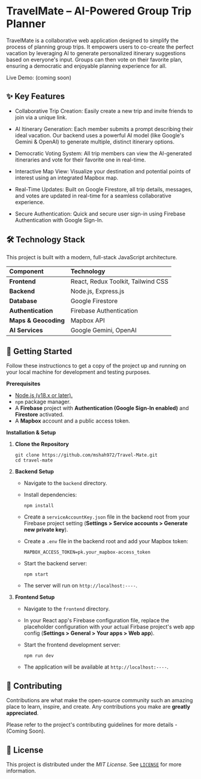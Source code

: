 # TravelMate – AI-Powered Group Trip Planner
TravelMate is a collaborative web application designed to simplify the process of planning group trips. It empowers users to co-create the perfect vacation by leveraging AI to generate personalized itinerary suggestions based on everyone's input. Groups can then vote on their favorite plan, ensuring a democratic and enjoyable planning experience for all.

Live Demo: (coming soon)

## ✨ Key Features
- Collaborative Trip Creation: Easily create a new trip and invite friends to join via a unique link.

- AI Itinerary Generation: Each member submits a prompt describing their ideal vacation. Our backend uses a powerful AI model (like Google's Gemini & OpenAI) to generate multiple, distinct itinerary options.

- Democratic Voting System: All trip members can view the AI-generated itineraries and vote for their favorite one in real-time.

- Interactive Map View: Visualize your destination and potential points of interest using an integrated Mapbox map.

- Real-Time Updates: Built on Google Firestore, all trip details, messages, and votes are updated in real-time for a seamless collaborative experience.

- Secure Authentication: Quick and secure user sign-in using Firebase Authentication with Google Sign-In.

## 🛠️ Technology Stack
This project is built with a modern, full-stack JavaScript architecture.
<table>
  <theader>
    <td><b>Component</b></td>
    <td><b>Technology</b></td>
  </theader>
  <tbody>
    <tr>
      <td><b>Frontend</b></td>
      <td>React, Redux Toolkit, Tailwind CSS</td>
    </tr>
    <tr>
      <td><b>Backend</b></td>
      <td>Node.js, Express.js</td>
    </tr>
    <tr>
      <td><b>Database</b></td>
      <td>Google Firestore</td>
    </tr>
    <tr>
      <td><b>Authentication</b></td>
      <td>Firebase Authentication</td>
    </tr>
    <tr>
      <td><b>Maps & Geocoding</b></td>
      <td>Mapbox API</td>
    </tr>
    <tr>
      <td><b>AI Services</td>
      <td>Google Gemini, OpenAI</td>
    </tr>
  </tbody>
</table>


## 🚀 Getting Started
Follow these instructioncs to get a copy of the project up and running on your local machine for development and testing purposes.

<b>Prerequisites</b>
- <a href="https://nodejs.org/en/" target="_blank">Node.js (v18.x or later).</a>
- `npm` package manager.
- A <b>Firebase</b> project with <b>Authentication (Google Sign-In enabled)</b> and <b>Firestore</b> activated.
- A <b>Mapbox</b> account and a public access token.

<b>Installation & Setup</b>
1. <b>Clone the Repository</b>

    ```
    git clone https://github.com/mshah972/Travel-Mate.git
    cd travel-mate
    ```

2. <b>Backend Setup</b>
   - Navigate to the `backend` directory.
   - Install dependencies:
      
      ```
      npm install
      ```
    - Create a `serviceAccountKey.json` file in the backend root from your Firebase project setting (<b>Settings > Service accounts > Generate new private key</b>).
    - Create a `.env` file in the backend root and add your Mapbox token:

      ```
      MAPBOX_ACCESS_TOKEN=pk.your_mapbox-access_token
      ```
    - Start the backend server:

      ```
      npm start
      ```
    - The server will run on `http://localhost:----`.

3. <b>Frontend Setup</b>
   - Navigate to the `frontend` directory.
   - In your React app's Firebase configuration file, replace the placeholder configuration with your actual Firbase project's web app config (<b>Settings > General > Your apps > Web app</b>).
   - Start the frontend development server:
  
     ```
     npm run dev
     ```
   - The application will be available at `http://localhost:----`.


## 🤝 Contributing
Contributions are what make the open-source community such an amazing place to learn, inspire, and create. Any contributions you make are <b>greatly appreciated</b>.

Please refer to the project's contributing guidelines for more details - (Coming Soon).

## 📄 License
This project is distributed under the <i>MIT License</i>. See <a href="https://github.com/mshah972/Travel-Mate?tab=MIT-1-ov-file#" target="_blank">`LICENSE`</a> for more information.
          
